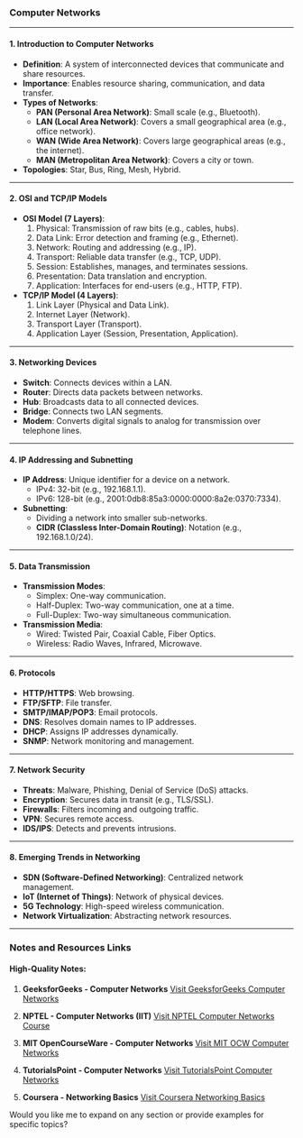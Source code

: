 ###  Computer Networks 

---

#### **1. Introduction to Computer Networks**
- **Definition**: A system of interconnected devices that communicate and share resources.
- **Importance**: Enables resource sharing, communication, and data transfer.
- **Types of Networks**:
  - **PAN (Personal Area Network)**: Small scale (e.g., Bluetooth).
  - **LAN (Local Area Network)**: Covers a small geographical area (e.g., office network).
  - **WAN (Wide Area Network)**: Covers large geographical areas (e.g., the internet).
  - **MAN (Metropolitan Area Network)**: Covers a city or town.
- **Topologies**: Star, Bus, Ring, Mesh, Hybrid.

---

#### **2. OSI and TCP/IP Models**
- **OSI Model (7 Layers)**:
  1. Physical: Transmission of raw bits (e.g., cables, hubs).
  2. Data Link: Error detection and framing (e.g., Ethernet).
  3. Network: Routing and addressing (e.g., IP).
  4. Transport: Reliable data transfer (e.g., TCP, UDP).
  5. Session: Establishes, manages, and terminates sessions.
  6. Presentation: Data translation and encryption.
  7. Application: Interfaces for end-users (e.g., HTTP, FTP).
- **TCP/IP Model (4 Layers)**:
  1. Link Layer (Physical and Data Link).
  2. Internet Layer (Network).
  3. Transport Layer (Transport).
  4. Application Layer (Session, Presentation, Application).

---

#### **3. Networking Devices**
- **Switch**: Connects devices within a LAN.
- **Router**: Directs data packets between networks.
- **Hub**: Broadcasts data to all connected devices.
- **Bridge**: Connects two LAN segments.
- **Modem**: Converts digital signals to analog for transmission over telephone lines.

---

#### **4. IP Addressing and Subnetting**
- **IP Address**: Unique identifier for a device on a network.
  - IPv4: 32-bit (e.g., 192.168.1.1).
  - IPv6: 128-bit (e.g., 2001:0db8:85a3:0000:0000:8a2e:0370:7334).
- **Subnetting**:
  - Dividing a network into smaller sub-networks.
  - **CIDR (Classless Inter-Domain Routing)**: Notation (e.g., 192.168.1.0/24).

---

#### **5. Data Transmission**
- **Transmission Modes**:
  - Simplex: One-way communication.
  - Half-Duplex: Two-way communication, one at a time.
  - Full-Duplex: Two-way simultaneous communication.
- **Transmission Media**:
  - Wired: Twisted Pair, Coaxial Cable, Fiber Optics.
  - Wireless: Radio Waves, Infrared, Microwave.

---

#### **6. Protocols**
- **HTTP/HTTPS**: Web browsing.
- **FTP/SFTP**: File transfer.
- **SMTP/IMAP/POP3**: Email protocols.
- **DNS**: Resolves domain names to IP addresses.
- **DHCP**: Assigns IP addresses dynamically.
- **SNMP**: Network monitoring and management.

---

#### **7. Network Security**
- **Threats**: Malware, Phishing, Denial of Service (DoS) attacks.
- **Encryption**: Secures data in transit (e.g., TLS/SSL).
- **Firewalls**: Filters incoming and outgoing traffic.
- **VPN**: Secures remote access.
- **IDS/IPS**: Detects and prevents intrusions.

---

#### **8. Emerging Trends in Networking**
- **SDN (Software-Defined Networking)**: Centralized network management.
- **IoT (Internet of Things)**: Network of physical devices.
- **5G Technology**: High-speed wireless communication.
- **Network Virtualization**: Abstracting network resources.

---

### Notes and Resources Links

#### **High-Quality Notes**:
1. **GeeksforGeeks - Computer Networks**
   [Visit GeeksforGeeks Computer Networks](https://www.geeksforgeeks.org/computer-network-tutorials/)

2. **NPTEL - Computer Networks (IIT)**
   [Visit NPTEL Computer Networks Course](https://nptel.ac.in/courses/106105183)

3. **MIT OpenCourseWare - Computer Networks**
   [Visit MIT OCW Computer Networks](https://ocw.mit.edu/courses/electrical-engineering-and-computer-science/6-829-computer-networks-fall-2002/)

4. **TutorialsPoint - Computer Networks**
   [Visit TutorialsPoint Computer Networks](https://www.tutorialspoint.com/computer_networks/index.htm)

5. **Coursera - Networking Basics**
   [Visit Coursera Networking Basics](https://www.coursera.org/learn/basic-networking)

Would you like me to expand on any section or provide examples for specific topics?

